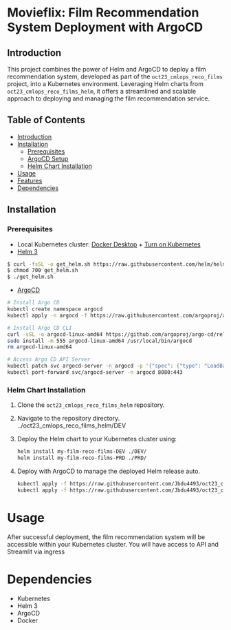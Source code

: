# Movieflix: Film Recommendation System Deployment with ArgoCD

## Introduction

This project combines the power of Helm and ArgoCD to deploy a film recommendation system, developed as part of the `oct23_cmlops_reco_films` project, into a Kubernetes environment. Leveraging Helm charts from `oct23_cmlops_reco_films_helm`, it offers a streamlined and scalable approach to deploying and managing the film recommendation service.

## Table of Contents

- [Introduction](#introduction)
- [Installation](#installation)
  - [Prerequisites](#prerequisites)
  - [ArgoCD Setup](#argocd-setup)
  - [Helm Chart Installation](#helm-chart-installation)
- [Usage](#usage)
- [Features](#features)
- [Dependencies](#dependencies)

## Installation

### Prerequisites

- Local Kubernetes cluster: [Docker Desktop](https://www.docker.com/products/docker-desktop/) + [Turn on Kubernetes](https://docs.docker.com/desktop/kubernetes/)
- [Helm 3](https://helm.sh/docs/intro/install/)
```sh
$ curl -fsSL -o get_helm.sh https://raw.githubusercontent.com/helm/helm/main/scripts/get-helm-3
$ chmod 700 get_helm.sh
$ ./get_helm.sh
```
- [ArgoCD](https://argo-cd.readthedocs.io/en/stable/getting_started/)

```sh
# Install Argo CD
kubectl create namespace argocd
kubectl apply -n argocd -f https://raw.githubusercontent.com/argoproj/argo-cd/stable/manifests/install.yaml

# Install Argo CD CLI
curl -sSL -o argocd-linux-amd64 https://github.com/argoproj/argo-cd/releases/latest/download/argocd-linux-amd64
sudo install -m 555 argocd-linux-amd64 /usr/local/bin/argocd
rm argocd-linux-amd64

# Access Argo CD API Server
kubectl patch svc argocd-server -n argocd -p '{"spec": {"type": "LoadBalancer"}}'
kubectl port-forward svc/argocd-server -n argocd 8080:443
```

### Helm Chart Installation

1. Clone the `oct23_cmlops_reco_films_helm` repository.
2. Navigate to the repository directory.
../oct23_cmlops_reco_films_helm/DEV

3. Deploy the Helm chart to your Kubernetes cluster using:
   ```sh
   helm install my-film-reco-films-DEV ./DEV/ 
   helm install my-film-reco-films-PRD ./PRD/ 
   ```

4. Deploy with ArgoCD to manage the deployed Helm release auto.
   ```sh
   kubectl apply -f https://raw.githubusercontent.com/Jbdu4493/oct23_cmlops_reco_films_helm/main/PRD/application_argocd.yaml
   kubectl apply -f https://raw.githubusercontent.com/Jbdu4493/oct23_cmlops_reco_films_helm/main/DEV/application_argocd.yaml
   ```

Usage
=====

After successful deployment, the film recommendation system will be accessible within your Kubernetes cluster. You will have access to API and Streamlit via ingress


Dependencies
============

*   Kubernetes
*   Helm 3
*   ArgoCD
*   Docker
